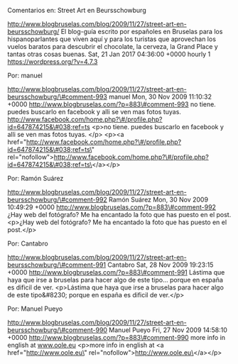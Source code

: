 Comentarios en: Street Art en Beursschowburg

http://www.blogbruselas.com/blog/2009/11/27/street-art-en-beursschowburg/
El blog-guía escrito por españoles en Bruselas para los hispanoparlantes
que viven aquí y para los turistas que aprovechan los vuelos baratos
para descubrir el chocolate, la cerveza, la Grand Place y tantas otras
cosas buenas. Sat, 21 Jan 2017 04:36:00 +0000 hourly 1
https://wordpress.org/?v=4.7.3

Por: manuel

http://www.blogbruselas.com/blog/2009/11/27/street-art-en-beursschowburg/\#comment-993
manuel Mon, 30 Nov 2009 11:10:32 +0000
http://www.blogbruselas.com/?p=883\#comment-993 no tiene. puedes
buscarlo en facebook y alli se ven mas fotos tuyas.
http://www.facebook.com/home.php?\#/profile.php?id=647874215&\#038;ref=ts
\<p\>no tiene. puedes buscarlo en facebook y alli se ven mas fotos
tuyas. \</p\> \<p\>\<a
href=\"http://www.facebook.com/home.php?\#/profile.php?id=647874215&\#038;ref=ts\"
rel=\"nofollow\"\>http://www.facebook.com/home.php?\#/profile.php?id=647874215&\#038;ref=ts\</a\>\</p\>

Por: Ramón Suárez

http://www.blogbruselas.com/blog/2009/11/27/street-art-en-beursschowburg/\#comment-992
Ramón Suárez Mon, 30 Nov 2009 10:49:29 +0000
http://www.blogbruselas.com/?p=883\#comment-992 ¿Hay web del fotógrafo?
Me ha encantado la foto que has puesto en el post. \<p\>¿Hay web del
fotógrafo? Me ha encantado la foto que has puesto en el post.\</p\>

Por: Cantabro

http://www.blogbruselas.com/blog/2009/11/27/street-art-en-beursschowburg/\#comment-991
Cantabro Sat, 28 Nov 2009 19:23:15 +0000
http://www.blogbruselas.com/?p=883\#comment-991 Lástima que haya que
irse a bruselas para hacer algo de este tipo\... porque en españa es
dificil de ver. \<p\>Lástima que haya que irse a bruselas para hacer
algo de este tipo&\#8230; porque en españa es dificil de ver.\</p\>

Por: Manuel Pueyo

http://www.blogbruselas.com/blog/2009/11/27/street-art-en-beursschowburg/\#comment-990
Manuel Pueyo Fri, 27 Nov 2009 14:58:10 +0000
http://www.blogbruselas.com/?p=883\#comment-990 more info in english at
www.oole.eu \<p\>more info in english at \<a href=\"http://www.oole.eu\"
rel=\"nofollow\"\>http://www.oole.eu\</a\>\</p\>

